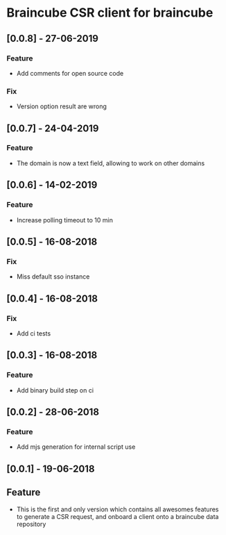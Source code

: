 # Braincube CSR client for braincube

## [0.0.8] - 27-06-2019
### Feature
- Add comments for open source code
### Fix
- Version option result are wrong

## [0.0.7] - 24-04-2019
### Feature
- The domain is now a text field, allowing to work on other domains

## [0.0.6] - 14-02-2019
### Feature
- Increase polling timeout to 10 min

## [0.0.5] - 16-08-2018
### Fix
- Miss default sso instance

## [0.0.4] - 16-08-2018
### Fix
- Add ci tests

## [0.0.3] - 16-08-2018
### Feature
- Add binary build step on ci

## [0.0.2] - 28-06-2018
### Feature
- Add mjs generation for internal script use

## [0.0.1] - 19-06-2018
## Feature
- This is the first and only version which contains all awesomes features to generate a CSR request, and onboard a client onto a braincube data repository

